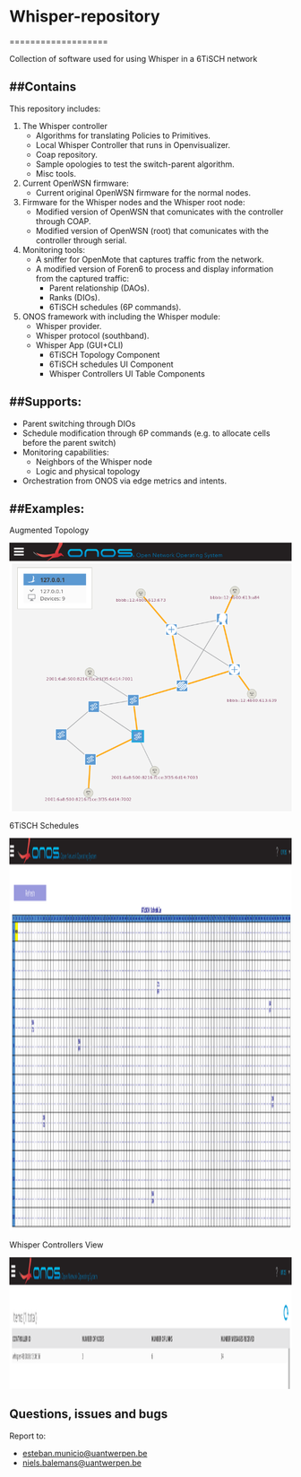 # Whisper-repository
===================

Collection of software used for using Whisper in a 6TiSCH network

##Contains
---
This repository includes:

1. The Whisper controller
    - Algorithms for translating Policies to Primitives.
    - Local Whisper Controller that runs in Openvisualizer.
    - Coap repository.
    - Sample opologies to test the switch-parent algorithm.
    - Misc tools.
2. Current OpenWSN firmware:
	- Current original OpenWSN firmware for the normal nodes.
3. Firmware for the Whisper nodes and the Whisper root node:
	- Modified version of OpenWSN that comunicates with the controller through COAP.
	- Modified version of OpenWSN (root) that comunicates with the controller through serial.
5. Monitoring tools:
 	- A sniffer for OpenMote that captures traffic from the network.
	- A modified version of Foren6 to process and display information from the captured traffic:
 		- Parent relationship (DAOs).
		- Ranks (DIOs).
 		- 6TiSCH schedules (6P commands).
6. ONOS framework with including the Whisper module:
    - Whisper provider.
    - Whisper protocol (southband).
    - Whisper App (GUI+CLI)
        - 6TiSCH Topology Component
        - 6TiSCH schedules UI Component
        - Whisper Controllers UI Table Components

##Supports:
---
* Parent switching through DIOs
* Schedule modification through 6P commands (e.g. to allocate cells before the parent switch)
* Monitoring capabilities:
    - Neighbors of the Whisper node
    - Logic and physical topology
* Orchestration from ONOS via edge metrics and intents.


##Examples:
---

Augmented Topology

<img src="pics/exampleGui2.png">

6TiSCH Schedules

<img src="pics/onosScheduleGUI.png" width="1814" height="700">

Whisper Controllers View

<img src="pics/GUIControllers1.png" width="1814" height="235">

Questions, issues and bugs
---------------

Report to:

* esteban.municio@uantwerpen.be
* niels.balemans@uantwerpen.be

